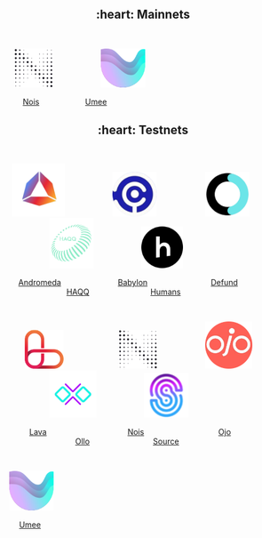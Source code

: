 <h2 align="center">:heart: Mainnets</h2>

<p>&nbsp;</p>



$~~~~$ <img src="https://raw.githubusercontent.com/ShKmTr/test2/main/nois_black.svg" width="70"> $~~~~~~~~~~~~~~~~~~~~$ <img src="https://raw.githubusercontent.com/ShKmTr/test2/main/umee.svg" width="80">

$~~~~~~~~$ [Nois](mainnets/nois/) $~~~~~~~~~~~~~~~~~~~$ [Umee](mainnets/umee/)

<h2 align="center">:heart: Testnets</h2>

<p>&nbsp;</p>

$~~~$ <img src="https://raw.githubusercontent.com/ShKmTr/test2/main/andromeda.png" width="95"> $~~~~~~~~~~~~~~~~~~~~$ <img src="https://raw.githubusercontent.com/ShKmTr/test2/main/babylon.png" width="80"> $~~~~~~~~~~~~~~~~~~~~$ <img src="https://raw.githubusercontent.com/ShKmTr/test2/main/defund.png" width="80"> $~~~~~~~~~~~~~~~~~~~~$ <img src="https://raw.githubusercontent.com/ShKmTr/test2/main/haqq.svg" width="80"> $~~~~~~~~~~~~~~~~~~~~$ <img src="https://raw.githubusercontent.com/ShKmTr/test2/main/humans.png" width="75"> 

$~~~~~~$ [Andromeda](testnets/andromeda/)$~~~~~~~~~~~~~~~~~~~~~~~~~$ [Babylon](testnets/baylon/) $~~~~~~~~~~~~~~~~~~~~~~~~~~~$ [Defund](testnets/defund/) $~~~~~~~~~~~~~~~~~~~~~~~~~~~~$ [HAQQ](testnets/haqq/) $~~~~~~~~~~~~~~~~~~~~~~~~~~$ [Humans](testnets/humans/)

<p>&nbsp;</p>


$~~~~~~~~~$ <img src="https://raw.githubusercontent.com/ShKmTr/test2/main/lava.svg" width="70"> $~~~~~~~~~~~~~~~~~~~~~~~$ <img src="https://raw.githubusercontent.com/ShKmTr/test2/main/nois_black.svg" width="70"> $~~~~~~~~~~~~~~~~~~~~$ <img src="https://raw.githubusercontent.com/ShKmTr/test2/main/ojo.png" width="85"> $~~~~~~~~~~~~~~~~~~~~$ <img src="https://raw.githubusercontent.com/ShKmTr/test2/main/ollo.png" width="85"> $~~~~~~~~~~~~~~~~~~~~$ <img src="https://raw.githubusercontent.com/ShKmTr/test2/main/source.png" width="80"> 


$~~~~~~~~~~~$ [Lava](testnets/lava/) $~~~~~~~~~~~~~~~~~~~~~~~~~~~~~~~~~~~$ [Nois](testnets/nois/) $~~~~~~~~~~~~~~~~~~~~~~~~~~~~~~~~$ [Ojo](testnets/ojo/) $~~~~~~~~~~~~~~~~~~~~~~~~~~~~~~~~$ [Ollo](testnets/ollo/) $~~~~~~~~~~~~~~~~~~~~~~~~~~~$ [Source](testnets/source/)

<p>&nbsp;</p>

&ensp; <img src="https://raw.githubusercontent.com/ShKmTr/test2/main/umee.svg" width="80"> 

&ensp; &emsp; [Umee](testnets/umee/)
